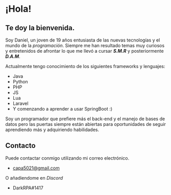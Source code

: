 # ¡Hola!
## Te doy la bienvenida.

Soy Daniel, un joven de 19 años entusiasta de las nuevas tecnologías y el mundo de la <i>programación</i>.
Siempre me han resultado temas muy curiosos y entretenidos de afrontar lo que me llevó a cursar <i><b>S.M.R</b></i> y posteriormente <i><b>D.A.M</b></i>.

Actualmente tengo conocimiento de los siguientes frameworks y lenguajes:

- Java
- Python
- PHP
- JS
- Lua
- Laravel
- Y comenzando a aprender a usar SpringBoot :)

Soy un programador que prefiere más el back-end y el manejo de bases de datos pero las puertas siempre están abiertas para oportunidades de seguir aprendiendo más y adquiriendo habilidades.

## Contacto

Puede contactar conmigo utilizando mi correo electrónico.
- capa5021@gmail.com

O añadiendome en <i>Discord</i>
- DarkRPA#1417

<!---
DarkRPA/DarkRPA is a ✨ special ✨ repository because its `README.md` (this file) appears on your GitHub profile.
You can click the Preview link to take a look at your changes.
--->
